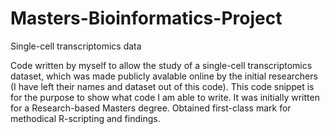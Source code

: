 # Masters-Bioinformatics-Project
Single-cell transcriptomics data


Code written by myself to allow the study of a single-cell transcriptomics dataset, which was made publicly avalable online by the initial researchers (I have left their names and dataset out of this code). This code snippet is for the purpose to show what code I am able to write. It was initially written for a Research-based Masters degree. Obtained first-class mark for methodical R-scripting and findings.
